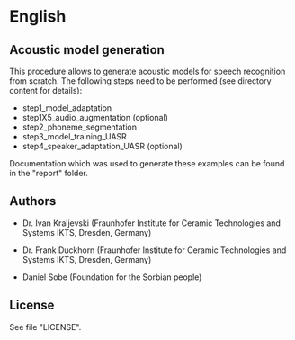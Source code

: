 # English

## Acoustic model generation

This procedure allows to generate acoustic models for speech recognition from scratch. The following steps need to be
performed (see directory content for details):

* step1_model_adaptation
* step1X5_audio_augmentation (optional)
* step2_phoneme_segmentation
* step3_model_training_UASR
* step4_speaker_adaptation_UASR (optional)

Documentation which was used to generate these examples can be found in the "report" folder.

## Authors

- Dr. Ivan Kraljevski (Fraunhofer Institute for Ceramic Technologies and Systems IKTS, Dresden, Germany)

- Dr. Frank Duckhorn (Fraunhofer Institute for Ceramic Technologies and Systems IKTS, Dresden, Germany)

- Daniel Sobe (Foundation for the Sorbian people)

## License

See file "LICENSE".

